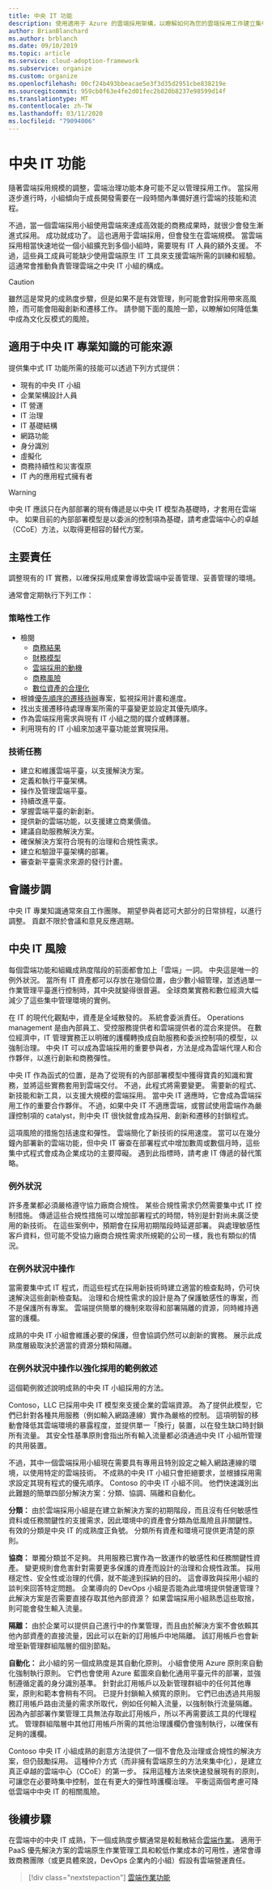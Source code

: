 ```yaml
---
title: 中央 IT 功能
description: 使用適用于 Azure 的雲端採用架構，以瞭解如何為您的雲端採用工作建立集中式 IT 小組。
author: BrianBlanchard
ms.author: brblanch
ms.date: 09/10/2019
ms.topic: article
ms.service: cloud-adoption-framework
ms.subservice: organize
ms.custom: organize
ms.openlocfilehash: 00cf24b493bbeacae5e3f3d35d2951cbe838219e
ms.sourcegitcommit: 959cb0f63e4fe2d01fec2b820b8237e98599d14f
ms.translationtype: MT
ms.contentlocale: zh-TW
ms.lasthandoff: 03/11/2020
ms.locfileid: "79094006"
---
```

# <a name="central-it-capabilities"></a>中央 IT 功能

隨著雲端採用規模的調整，雲端治理功能本身可能不足以管理採用工作。 當採用逐步進行時，小組傾向于成長開發需要在一段時間內準備好進行雲端的技能和流程。

不過，當一個雲端採用小組使用雲端來達成高效能的商務成果時，就很少會發生漸進式採用。 成功就成功了。 這也適用于雲端採用，但會發生在雲端規模。 當雲端採用相當快速地從一個小組擴充到多個小組時，需要現有 IT 人員的額外支援。 不過，這些員工成員可能缺少使用雲端原生 IT 工具來支援雲端所需的訓練和經驗。 這通常會推動負責管理雲端之中央 IT 小組的構成。

> [!CAUTION]
> 雖然這是常見的成熟度步驟，但是如果不是有效管理，則可能會對採用帶來高風險，而可能會阻礙創新和遷移工作。 請參閱下面的風險一節，以瞭解如何降低集中成為文化反模式的風險。

## <a name="possible-sources-for-central-it-expertise"></a>適用于中央 IT 專業知識的可能來源

提供集中式 IT 功能所需的技能可以透過下列方式提供：

- 現有的中央 IT 小組
- 企業架構設計人員
- IT 營運
- IT 治理
- IT 基礎結構
- 網路功能
- 身分識別
- 虛擬化
- 商務持續性和災害復原
- IT 內的應用程式擁有者

> [!WARNING]
> 中央 IT 應該只在內部部署的現有傳遞是以中央 IT 模型為基礎時，才套用在雲端中。 如果目前的內部部署模型是以委派的控制項為基礎，請考慮雲端中心的卓越（CCoE）方法，以取得更相容的替代方案。

## <a name="key-responsibilities"></a>主要責任

調整現有的 IT 實務，以確保採用成果會導致雲端中妥善管理、妥善管理的環境。

通常會定期執行下列工作：

### <a name="strategic-tasks"></a>策略性工作

- 檢閱
  - [商務結果](../strategy/business-outcomes/index.md)
  - [財務模型](../strategy/financial-models.md)
  - [雲端採用的動機](../strategy/motivations.md)
  - [商務風險](../govern/policy-compliance/risk-tolerance.md)
  - [數位資產的合理化](../digital-estate/index.md)
- 根據[優先順序的遷移待辦](../migrate/migration-considerations/assess/release-iteration-backlog.md)專案，監視採用計畫和進度。
- 找出支援遷移待處理專案所需的平臺變更並設定其優先順序。
- 作為雲端採用需求與現有 IT 小組之間的媒介或轉譯層。
- 利用現有的 IT 小組來加速平臺功能並實現採用。

### <a name="technical-tasks"></a>技術任務

- 建立和維護雲端平臺，以支援解決方案。
- 定義和執行平臺架構。
- 操作及管理雲端平臺。
- 持續改進平臺。
- 掌握雲端平臺的新創新。
- 提供新的雲端功能，以支援建立商業價值。
- 建議自助服務解決方案。
- 確保解決方案符合現有的治理和合規性需求。
- 建立和驗證平臺架構的部署。
- 審查新平臺需求來源的發行計畫。

## <a name="meeting-cadence"></a>會議步調

中央 IT 專業知識通常來自工作團隊。 期望參與者認可大部分的日常排程，以進行調整。 貢獻不限於會議和意見反應週期。

## <a name="central-it-risks"></a>中央 IT 風險

每個雲端功能和組織成熟度階段的前面都會加上「雲端」一詞。 中央這是唯一的例外狀況。 當所有 IT 資產都可以存放在幾個位置，由少數小組管理，並透過單一作業管理平臺進行控制時，其中央就變得很普遍。 全球商業實務和數位經濟大幅減少了這些集中管理環境的實例。

在 IT 的現代化觀點中，資產是全域散發的。 系統會委派責任。 Operations management 是由內部員工、受控服務提供者和雲端提供者的混合來提供。 在數位經濟中，IT 管理實務正以明確的護欄轉換成自助服務和委派控制項的模型，以強制治理。 中央 IT 可以成為雲端採用的重要參與者，方法是成為雲端代理人和合作夥伴，以進行創新和商務彈性。

中央 IT 作為函式的位置，是為了從現有的內部部署模型中獲得寶貴的知識和實務，並將這些實務套用到雲端交付。 不過，此程式將需要變更。 需要新的程式、新技能和新工具，以支援大規模的雲端採用。 當中央 IT 適應時，它會成為雲端採用工作的重要合作夥伴。 不過，如果中央 IT 不適應雲端，或嘗試使用雲端作為嚴謹控制項的 catalyst，則中央 IT 很快就會成為採用、創新和遷移的封鎖程式。

這項風險的措施包括速度和彈性。 雲端簡化了新技術的採用速度。 當可以在幾分鐘內部署新的雲端功能，但中央 IT 審查在部署程式中增加數周或數個月時，這些集中式程式會成為企業成功的主要障礙。 遇到此指標時，請考慮 IT 傳遞的替代策略。

### <a name="exceptions"></a>例外狀況

許多產業都必須嚴格遵守協力廠商合規性。 某些合規性需求仍然需要集中式 IT 控制措施。 傳遞這些合規性措施可以增加部署程式的時間，特別是針對尚未廣泛使用的新技術。 在這些案例中，預期會在採用初期階段時延遲部署。 與處理敏感性客戶資料，但可能不受協力廠商合規性需求所規範的公司一樣，我也有類似的情況。

### <a name="operate-within-the-exceptions"></a>在例外狀況中操作

當需要集中式 IT 程式，而這些程式在採用新技術時建立適當的檢查點時，仍可快速解決這些創新檢查點。 治理和合規性需求的設計是為了保護敏感性的專案，而不是保護所有專案。 雲端提供簡單的機制來取得和部署隔離的資源，同時維持適當的護欄。

成熟的中央 IT 小組會維護必要的保護，但會協調仍然可以創新的實務。 展示此成熟度層級取決於適當的資源分類和隔離。

### <a name="example-narrative-of-operating-within-exceptions-to-empower-adoption"></a>在例外狀況中操作以強化採用的範例敘述

這個範例敘述說明成熟的中央 IT 小組採用的方法。

Contoso，LLC 已採用中央 IT 模型來支援企業的雲端資源。 為了提供此模型，它們已針對各種共用服務（例如輸入網路連線）實作為嚴格的控制。 這項明智的移動會降低其雲端環境的暴露程度，並提供單一「換行」裝置，以在發生缺口時封鎖所有流量。 其安全性基準原則會指出所有輸入流量都必須通過中央 IT 小組所管理的共用裝置。

不過，其中一個雲端採用小組現在需要具有專用且特別設定之輸入網路連線的環境，以使用特定的雲端技術。 不成熟的中央 IT 小組只會拒絕要求，並根據採用需求設定其現有程式的優先順序。 Contoso 的中央 IT 小組不同。 他們快速識別出此難題的簡單四部分解決方案：分類、協調、隔離和自動化。

**分類：** 由於雲端採用小組是在建立新解決方案的初期階段，而且沒有任何敏感性資料或任務關鍵性的支援需求，因此環境中的資產會分類為低風險且非關鍵性。 有效的分類是中央 IT 的成熟度正負號。 分類所有資產和環境可提供更清楚的原則。

**協商：** 單獨分類並不足夠。 共用服務已實作為一致運作的敏感性和任務關鍵性資產。 變更規則會危害針對需要更多保護的資產而設計的治理和合規性政策。 採用穩定性、安全性或治理的代價，就不能達到採納的目的。 這會導致與採用小組的談判來回答特定問題。 企業導向的 DevOps 小組是否能為此環境提供營運管理？ 此解決方案是否需要直接存取其他內部資源？ 如果雲端採用小組熟悉這些取捨，則可能會發生輸入流量。

**隔離：** 由於企業可以提供自己進行中的作業管理，而且由於解決方案不會依賴其他內部資產的直接流量，因此可以在新的訂用帳戶中地隔離。 該訂用帳戶也會新增至新管理群組階層的個別節點。

**自動化：** 此小組的另一個成熟度是其自動化原則。 小組會使用 Azure 原則來自動化強制執行原則。 它們也會使用 Azure 藍圖來自動化通用平臺元件的部署，並強制遵循定義的身分識別基準。 針對此訂用帳戶以及新管理群組中的任何其他專案，原則和範本會稍有不同。 已提升封鎖輸入頻寬的原則。 它們已由透過共用服務訂用帳戶路由流量的需求所取代，例如任何輸入流量，以強制執行流量隔離。 因為內部部署作業管理工具無法存取此訂用帳戶，所以不再需要該工具的代理程式。 管理群組階層中其他訂用帳戶所需的其他治理護欄仍會強制執行，以確保有足夠的護欄。

Contoso 中央 IT 小組成熟的創意方法提供了一個不會危及治理或合規性的解決方案，但仍鼓勵採用。 這種仲介方式（而非擁有雲端原生的方法來集中化），是建立真正卓越的雲端中心（CCoE）的第一步。 採用這種方法來快速發展現有的原則，可讓您在必要時集中控制，並在有更大的彈性時護欄治理。 平衡這兩個考慮可降低雲端中中央 IT 的相關風險。

## <a name="next-steps"></a>後續步驟

在雲端中的中央 IT 成熟，下一個成熟度步驟通常是較鬆散結合[雲端作業](./cloud-operations.md)。 適用于 PaaS 優先解決方案的雲端原生作業管理工具和較低作業成本的可用性，通常會導致商務團隊（或更具體來說，DevOps 企業內的小組）假設有雲端營運責任。

> [!div class="nextstepaction"]
> [雲端作業功能](./cloud-operations.md)

